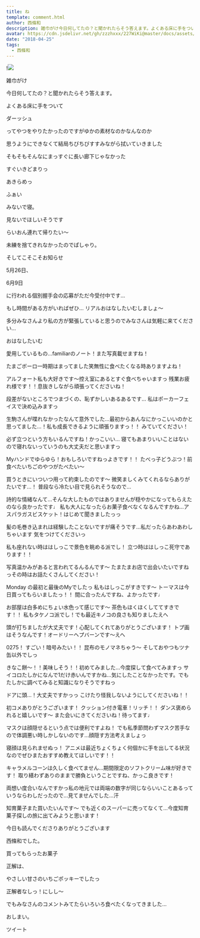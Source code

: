 ```yaml
---
title: ね
template: comment.html
author: 西條和
description: 雑巾がけ今日何してたの？と聞かれたらそう答えます。よくある床に手をついてダーッシュっ...
avatar: https://cdn.jsdelivr.net/gh/zzzhxxx/227WiKi@master/docs/assets/photo/avatar/nagomi.jpg
date: "2018-04-25"
tags:
  - 西條和
---
```


!![](https://cdn.jsdelivr.net/gh/227WiKi/227WiKi-image@master/blog-image/nagomi-2018-04-25-2_1.jpg)












雑巾がけ








今日何してたの？と聞かれたらそう答えます。
















よくある床に手をついて









ダーッシュ









ってやつをやりたかったのですがゆかの素材なのかなんなのか











思うようにできなくて結局ちびちびすすみながら拭いていきました











そもそもそんなにまっすぐに長い廊下じゃなかった









すぐいきどまりっ







あきらめっ











ふぁい






みないで寝。















見ないでほしいそうです










らいおん連れて帰りたい〜











未練を捨てきれなかったのでぱしゃり。









そしてこそこそお知らせ






5月26日、




6月9日





に行われる個別握手会の応募がただ今受付中です…







もし時間がある方がいればぜひ…
リアルおはなしたいむしましょ〜








多分みなさんより私の方が緊張していると思うのでみなさんは気軽に来てください…










おはなしたいむ



愛用しているもの…familiarのノート！また写真載せますね！



たまごボーロ一時期はまってました笑無性に食べたくなる時ありますよね！




アルフォート私も大好きです〜控え室にあるとすぐ食べちゃいますっ
残業お疲れ様です！！息抜きしながら頑張ってくださいね！




段差がないところでつまづくの、恥ずかしいあるあるです…
私はポーカーフェイスで決め込みますっ




生駒さんが喋れなかったなんて意外でした…最初からあんなにかっこいいのかと思ってました…！私も成長できるように頑張りますっ！！
みていてください！




必ず立つという方もいるんですね！かっこいい…
寝てもあまりいいことはないので寝れないっていうのも大丈夫だと思いますっ




Myハンドでゆらゆら！おもしろいですねっよきです！！
たべっ子どうぶつ！前食べたいちごのやつがたべたい〜






買うときにいついつ用って約束したのです〜
微笑ましくみてくれるならありがたいです…！
普段なら冷たい目で見られそうなので…






詩的な情緒なんて…そんな大したものではありませんが穏やかになってもらえたのなら良かったです♩
私も大人になったらお菓子食べなくなるんですかね…アスパラガスビスケット！はじめて聞きましたっっ






髪の毛巻き込まれは経験したことないですが痛そうです…私だったらあわあわしちゃいます
気をつけてくださいっ






私も座れない時ははしっこで景色を眺める派でし！
立つ時ははしっこ死守であります！！



写真温かみがあると言われてるんるんです〜
たまたまお店で出会いたいですねっその時はお話たくさんしてください！




Monday の最初と最後のMyでしたっ
私もはしっこがすきです〜
トーマスは今日買ってもらいましたっ！！
間に合ったんですね、よかったです♩





お部屋は白多めにちょい水色って感じです〜
茶色もほくほくしててすきです！！
私もタケノコ派でし！でも最近キノコの良さも知りましたえへ





頭が打ちましたが大丈夫です！心配してくれてありがとうございます！
トプ画はそうなんです！オードリーヘプバーンです〜えへ




0275！
すごい！暗号みたい！！
昆布のモノマネちゃう〜
そしておやつもツナ缶以外でしっ



きなこ餅〜！！美味しそう！！初めてみました…今度探して食べてみますっ
サイコロたしかになんで1だけ赤いんですかね…気にしたことなかったです。でもたしかに調べてみると知識になりそうですねっ





ドアに頭…！大丈夫ですかっっ
こけたり怪我しないようにしてくださいね！！





初コメありがとうございます！
クッション付き電車！リッチ！！
ダンス褒められると嬉しいです〜
また会いにきてくださいね！待ってます♩





マスクは顔隠せるという点では便利ですよね！
でも私季節問わずマスク苦手なので体調悪い時しかしないのです…顔隠す方法考えましょっ





寝顔は見られませぬっ！
アニメは最近ちょくちょく何個かに手を出してる状況なのでぜひまたおすすめ教えてほしいです！！






キャラメルコーンは久しく食べてません…期間限定のソフトクリーム味が好きです！
取り繕わずありのままで勝負ということですね、かっこ良きです！





両想い度合いなんですかっ私の地元では両端の数字が同じならいいことあるっていうならわしだったので…見てませんでした…汗





知育菓子また買いたいんです〜
でも近くのスーパーに売ってなくて…今度知育菓子探しの旅に出てみようと思います！






今日も読んでくださりありがとうございます










西條和でした。








買ってもらったお菓子









正解は、










やさしい甘さのいちごポッキーでしたっ








正解者なしっ！にしし〜







でもみなさんのコメントみてたらいろいろ食べたくなってきました…








おしまい。


ツイート



